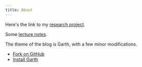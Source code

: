 ```yaml
---
title: About
---
```


Here's the link to my [research project](/tag/assessed-project/).

Some [lecture notes](/open-notebook/index.html).

The theme of the blog is Garth, with a few minor modifications.

- [Fork on GitHub](https://github.com/daviddarnes/garth)
- [Install Garth](https://github.com/daviddarnes/garth#installation)